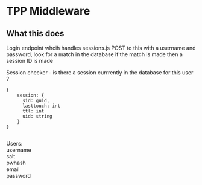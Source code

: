 
# TPP Middleware

## What this does 


Login endpoint whcih handles sessions.js 
POST to this with a username and password, 
look for a match in the database 
if the match is made then a session ID is made




Session checker - is there a session currrently in the database for this user ? 

```
{
    session: {
      sid: guid,
      lasttouch: int
      ttl: int
      uid: string
    }
}


```

Users:   
username  
salt  
pwhash  
email  
password  




